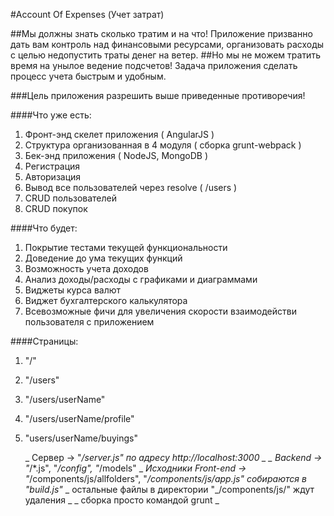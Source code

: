 #Account Of Expenses (Учет затрат)


##Мы должны знать сколько тратим и на что!
Приложение призванно дать вам контроль над финансовыми ресурсами, организовать расходы с целью недопустить траты денег на ветер. 
##Но мы не можем тратить время на унылое ведение подсчетов!
Задача приложения сделать процесс учета быстрым и удобным.
    
###Цель приложения разрешить выше приведенные противоречия!   

####Что уже есть:
1. Фронт-энд скелет приложения ( AngularJS )
2. Структура организованная в 4 модуля ( сборка grunt-webpack )
3. Бек-энд приложения ( NodeJS, MongoDB )
4. Регистрация
5. Авторизация
6. Вывод все пользователей через resolve ( /users )
7. CRUD пользователей
8. CRUD покупок
    
####Что будет:
1. Покрытие тестами текущей функциональности
2. Доведение до ума текущих функций
3. Возможность учета доходов
4. Анализ доходы/расходы с графиками и диаграммами
5. Виджеты курса валют
6. Виджет бухгалтерского калькулятора
7. Всевозможные фичи для увеличения скорости взаимодействи пользователя с приложением
    
####Страницы:
1. "/"
2. "/users"
3. "/users/userName"
4. "/users/userName/profile"
5. "users/userName/buyings"

    _ Сервер -> "_/server.js" по адресу http://localhost:3000 _
    _ Backend -> "_/*.js", "_/config", "_/models" _
    _Исходники Front-end -> "_/components/js/allfolders", "_/components/js/app.js" собираются в "build.js"_
    _ остальные файлы в директории "_/components/js/" ждут удаления _
    _ сборка просто командой grunt _